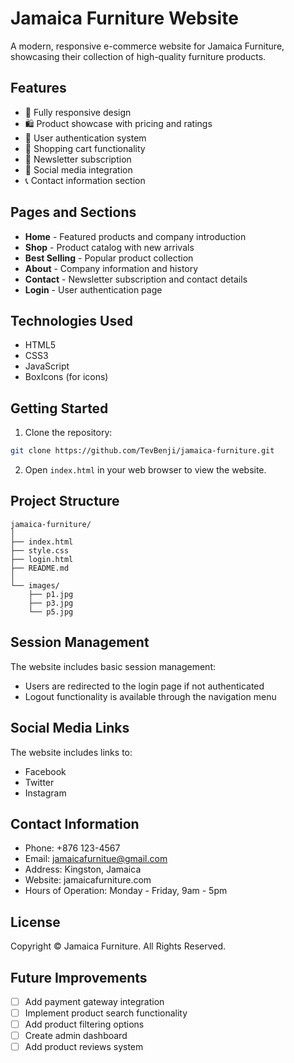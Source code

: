 # Jamaica Furniture Website

A modern, responsive e-commerce website for Jamaica Furniture, showcasing their collection of high-quality furniture products.

## Features

- 📱 Fully responsive design
- 🛍️ Product showcase with pricing and ratings
- 🔐 User authentication system
- 🛒 Shopping cart functionality
- 📰 Newsletter subscription
- 📱 Social media integration
- 📞 Contact information section

## Pages and Sections

- **Home** - Featured products and company introduction
- **Shop** - Product catalog with new arrivals
- **Best Selling** - Popular product collection
- **About** - Company information and history
- **Contact** - Newsletter subscription and contact details
- **Login** - User authentication page

## Technologies Used

- HTML5
- CSS3
- JavaScript
- BoxIcons (for icons)

## Getting Started

1. Clone the repository:
```bash
git clone https://github.com/TevBenji/jamaica-furniture.git
```

2. Open `index.html` in your web browser to view the website.

## Project Structure

```
jamaica-furniture/
│
├── index.html
├── style.css
├── login.html
├── README.md
│
└── images/
    ├── p1.jpg
    ├── p3.jpg
    └── p5.jpg
```

## Session Management

The website includes basic session management:
- Users are redirected to the login page if not authenticated
- Logout functionality is available through the navigation menu

## Social Media Links

The website includes links to:
- Facebook
- Twitter
- Instagram

## Contact Information

- Phone: +876 123-4567
- Email: jamaicafurnitue@gmail.com
- Address: Kingston, Jamaica
- Website: jamaicafurniture.com
- Hours of Operation: Monday - Friday, 9am - 5pm

## License

Copyright © Jamaica Furniture. All Rights Reserved.

## Future Improvements

- [ ] Add payment gateway integration
- [ ] Implement product search functionality
- [ ] Add product filtering options
- [ ] Create admin dashboard
- [ ] Add product reviews system
